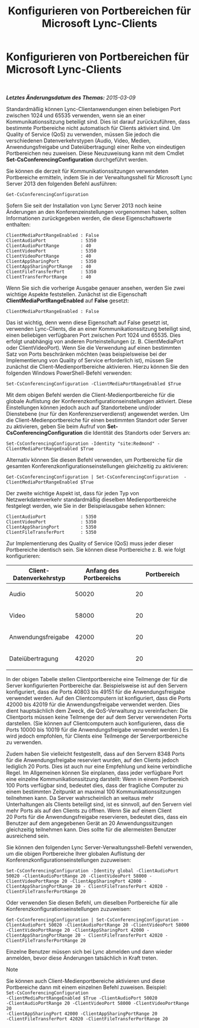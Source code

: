 ﻿---
title: Konfigurieren von Portbereichen für Microsoft Lync-Clients
TOCTitle: Konfigurieren von Portbereichen für Microsoft Lync-Clients
ms:assetid: 287d5cea-7ada-461c-9b4a-9da2af315e71
ms:mtpsurl: https://technet.microsoft.com/de-de/library/JJ204760(v=OCS.15)
ms:contentKeyID: 49293493
ms.date: 05/19/2016
mtps_version: v=OCS.15
ms.translationtype: HT
---

# Konfigurieren von Portbereichen für Microsoft Lync-Clients

 

_**Letztes Änderungsdatum des Themas:** 2015-03-09_

Standardmäßig können Lync-Clientanwendungen einen beliebigen Port zwischen 1024 und 65535 verwenden, wenn sie an einer Kommunikationssitzung beteiligt sind. Dies ist darauf zurückzuführen, dass bestimmte Portbereiche nicht automatisch für Clients aktiviert sind. Um Quality of Service (QoS) zu verwenden, müssen Sie jedoch die verschiedenen Datenverkehrstypen (Audio, Video, Medien, Anwendungsfreigabe und Dateiübertragung) einer Reihe von eindeutigen Portbereichen neu zuweisen. Diese Neuzuweisung kann mit dem Cmdlet **Set-CsConferencingConfiguration** durchgeführt werden.

Sie können die derzeit für Kommunikationssitzungen verwendeten Portbereiche ermitteln, indem Sie in der Verwaltungsshell für Microsoft Lync Server 2013 den folgenden Befehl ausführen:

    Get-CsConferencingConfiguration

Sofern Sie seit der Installation von Lync Server 2013 noch keine Änderungen an den Konferenzeinstellungen vorgenommen haben, sollten Informationen zurückgegeben werden, die diese Eigenschaftswerte enthalten:

    ClientMediaPortRangeEnabled : False
    ClientAudioPort             : 5350
    ClientAudioPortRange        : 40
    ClientVideoPort             : 5350
    ClientVideoPortRange        : 40
    ClientAppSharingPort        : 5350
    ClientAppSharingPortRange   : 40
    ClientFileTransferPort      : 5350
    ClientTransferPortRange     : 40

Wenn Sie sich die vorherige Ausgabe genauer ansehen, werden Sie zwei wichtige Aspekte feststellen. Zunächst ist die Eigenschaft **ClientMediaPortRangeEnabled** auf **False** gesetzt:

    ClientMediaPortRangeEnabled : False

Das ist wichtig, denn wenn diese Eigenschaft auf False gesetzt ist, verwenden Lync-Clients, die an einer Kommunikationssitzung beteiligt sind, einen beliebigen verfügbaren Port zwischen Port 1024 und 65535. Dies erfolgt unabhängig von anderen Porteinstellungen (z. B. ClientMediaPort oder ClientVideoPort). Wenn Sie die Verwendung auf einen bestimmten Satz von Ports beschränken möchten (was beispielsweise bei der Implementierung von Quality of Service erforderlich ist), müssen Sie zunächst die Client-Medienportbereiche aktivieren. Hierzu können Sie den folgenden Windows PowerShell-Befehl verwenden:

    Set-CsConferencingConfiguration -ClientMediaPortRangeEnabled $True

Mit dem obigen Befehl werden die Client-Medienportbereiche für die globale Auflistung der Konferenzkonfigurationseinstellungen aktiviert. Diese Einstellungen können jedoch auch auf Standortebene und/oder Dienstebene (nur für den Konferenzserverdienst) angewendet werden. Um die Client-Medienportbereiche für einen bestimmten Standort oder Server zu aktivieren, geben Sie beim Aufruf von **Set-CsConferencingConfiguration** die Identität des Standorts oder Servers an:

    Set-CsConferencingConfiguration -Identity "site:Redmond" -ClientMediaPortRangeEnabled $True

Alternativ können Sie diesen Befehl verwenden, um Portbereiche für die gesamten Konferenzkonfigurationseinstellungen gleichzeitig zu aktivieren:

    Get-CsConferencingConfiguration | Set-CsConferencingConfiguration  -ClientMediaPortRangeEnabled $True

Der zweite wichtige Aspekt ist, dass für jeden Typ von Netzwerkdatenverkehr standardmäßig dieselben Medienportbereiche festgelegt werden, wie Sie in der Beispielausgabe sehen können:

    ClientAudioPort             : 5350
    ClientVideoPort             : 5350
    ClientAppSharingPort        : 5350
    ClientFileTransferPort      : 5350

Zur Implementierung des Quality of Service (QoS) muss jeder dieser Portbereiche identisch sein. Sie können diese Portbereiche z. B. wie folgt konfigurieren:


<table>
<colgroup>
<col style="width: 33%" />
<col style="width: 33%" />
<col style="width: 33%" />
</colgroup>
<thead>
<tr class="header">
<th>Client-Datenverkehrstyp</th>
<th>Anfang des Portbereichs</th>
<th>Portbereich</th>
</tr>
</thead>
<tbody>
<tr class="odd">
<td><p>Audio</p></td>
<td><p>50020</p></td>
<td><p>20</p></td>
</tr>
<tr class="even">
<td><p>Video</p></td>
<td><p>58000</p></td>
<td><p>20</p></td>
</tr>
<tr class="odd">
<td><p>Anwendungsfreigabe</p></td>
<td><p>42000</p></td>
<td><p>20</p></td>
</tr>
<tr class="even">
<td><p>Dateiübertragung</p></td>
<td><p>42020</p></td>
<td><p>20</p></td>
</tr>
</tbody>
</table>


In der obigen Tabelle stellen Clientportbereiche eine Teilmenge der für die Server konfigurierten Portbereiche dar. Beispielsweise ist auf den Servern konfiguriert, dass die Ports 40803 bis 49151 für die Anwendungsfreigabe verwendet werden. Auf den Clientcomputern ist konfiguriert, dass die Ports 42000 bis 42019 für die Anwendungsfreigabe verwendet werden. Dies dient hauptsächlich dem Zweck, die QoS-Verwaltung zu vereinfachen: Die Clientports müssen keine Teilmenge der auf dem Server verwendeten Ports darstellen. (Sie können auf Clientcomputern auch konfigurieren, dass die Ports 10000 bis 10019 für die Anwendungsfreigabe verwendet werden.) Es wird jedoch empfohlen, für Clients eine Teilmenge der Serverportbereiche zu verwenden.

Zudem haben Sie vielleicht festgestellt, dass auf den Servern 8348 Ports für die Anwendungsfreigabe reserviert wurden, auf den Clients jedoch lediglich 20 Ports. Dies ist auch nur eine Empfehlung und keine verbindliche Regel. Im Allgemeinen können Sie einplanen, dass jeder verfügbare Port eine einzelne Kommunikationssitzung darstellt: Wenn in einem Portbereich 100 Ports verfügbar sind, bedeutet dies, dass der fragliche Computer zu einem bestimmten Zeitpunkt an maximal 100 Kommunikationssitzungen teilnehmen kann. Da Server wahrscheinlich an weitaus mehr Unterhaltungen als Clients beteiligt sind, ist es sinnvoll, auf den Servern viel mehr Ports als auf den Clients zu öffnen. Wenn Sie auf einem Client 20 Ports für die Anwendungsfreigabe reservieren, bedeutet dies, dass ein Benutzer auf dem angegebenen Gerät an 20 Anwendungssitzungen gleichzeitig teilnehmen kann. Dies sollte für die allermeisten Benutzer ausreichend sein.

Sie können den folgenden Lync Server-Verwaltungsshell-Befehl verwenden, um die obigen Portbereiche Ihrer globalen Auflistung der Konferenzkonfigurationseinstellungen zuzuweisen:

    Set-CsConferencingConfiguration -Identity global -ClientAudioPort 50020 -ClientAudioPortRange 20 -ClientVideoPort 58000 -ClientVideoPortRange 20 -ClientAppSharingPort 42000 -ClientAppSharingPortRange 20 - ClientFileTransferPort 42020 -ClientFileTransferPortRange 20

Oder verwenden Sie diesen Befehl, um dieselben Portbereiche für alle Konferenzkonfigurationseinstellungen zuzuweisen:

    Get-CsConferencingConfiguration | Set-CsConferencingConfiguration -ClientAudioPort 50020 -ClientAudioPortRange 20 -ClientVideoPort 58000 -ClientVideoPortRange 20 -ClientAppSharingPort 42000 -ClientAppSharingPortRange 20 - ClientFileTransferPort 42020 -ClientFileTransferPortRange 20

Einzelne Benutzer müssen sich bei Lync abmelden und dann wieder anmelden, bevor diese Änderungen tatsächlich in Kraft treten.


> [!NOTE]
> Sie können auch Client-Medienportbereiche aktivieren und diese Portbereiche dann mit einem einzelnen Befehl zuweisen. Beispiel:<BR><CODE>Set-CsConferencingConfiguration -ClientMediaPortRangeEnabled $True -ClientAudioPort 50020 -ClientAudioPortRange 20 -ClientVideoPort 58000 -ClientVideoPortRange 20 -ClientAppSharingPort 42000 -ClientAppSharingPortRange 20 -ClientFileTransferPort 42020 -ClientFileTransferPortRange 20</CODE>


